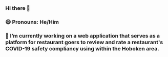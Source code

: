 ### Hi there 👋
### 😄 Pronouns: He/Him
### 🔭 I’m currently working on a web application that serves as a platform for restaurant goers to review and rate a restaurant's COVID-19 safety compliancy using within the Hoboken area. 
<!--
**sgao1202/sgao1202** is a ✨ _special_ ✨ repository because its `README.md` (this file) appears on your GitHub profile.

Here are some ideas to get you started:

- 🔭 I’m currently working on ...
- 🌱 I’m currently learning ...
- 👯 I’m looking to collaborate on ...
- 🤔 I’m looking for help with ...
- 💬 Ask me about ...
- 📫 How to reach me: ...
- 😄 Pronouns: ...
- ⚡ Fun fact: ...
-->
